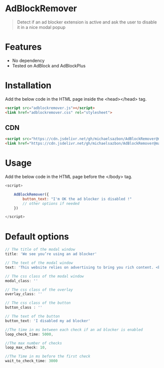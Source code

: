 # AdBlockRemover

> Detect if an ad blocker extension is active and ask the user to disable it in a nice modal popup

# Features

- No dependency
- Tested on AdBlock and AdBlockPlus

# Installation

Add the below code in the HTML page inside the \<head\>\</head\> tag. 

```html
<script src="adblockremover.js"></script>
<link href="adblockremover.css" rel="stylesheet">
```

## CDN 

```html
<script src="https://cdn.jsdelivr.net/gh/michaelsazbon/AdBlockRemover@main/adblockremover.js"></script>
<link href="https://cdn.jsdelivr.net/gh/michaelsazbon/AdBlockRemover@main/adblockremover.css" rel="stylesheet">
```

# Usage

Add the below code in the HTML page before the \</body\> tag. 

```javascript
<script>

    AdBlockRemover({
        button_text: "I'm OK the ad blocker is disabled !"
        // other options if needed
    })

</script>
```

# Default options

```javascript
// The title of the modal window
title: 'We see you’re using an ad blocker'

// The text of the modal window
text: 'This website relies on advertising to bring you rich content. <br />To continue using this website, please add it to the safe sites in your ad blocker or disable your ad blocker'

// The css class of the modal window
modal_class: ''

// The css class of the overlay
overlay_class: ''

// The css class of the button
button_class : ''

// The text of the button
button_text: 'I disabled my ad blocker'

//The time in ms between each check if an ad blocker is enabled
loop_check_time: 5000,

//The max number of checks
loop_max_check: 10,

//The Time in ms before the first check
wait_to_check_time: 3000
```